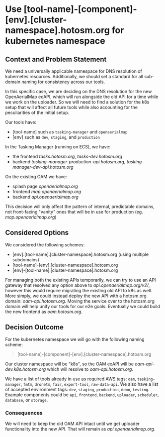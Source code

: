 # Use [tool-name]-[component]-[env].[cluster-namespace].hotosm.org for kubernetes namespace

## Context and Problem Statement

We need a universally applicable namespace for DNS resolution of kubernetes resources. Additionally, we should set a standard for all sub-domain naming for consistency across our tools.

In this specific case, we are deciding on the DNS resolution for the new OpenAerialMap eoAPI, which will run alongside the old API for a time while we work on the uploader. So we will need to find a solution for the k8s setup that will affect all future tools while also accounting for the peculiarities of the initial setup.

Our tools have:

- [tool-name] such as `tasking-manager` and `openaerialmap`
- [env] such as `dev`, `staging`, and `production`

In the Tasking Manager (running on ECS), we have:

- the frontend _tasks.hotosm.org_, _tasks-dev.hotosm.org_
- backend _tasking-manager-production-api.hotosm.org_, _tasking-manager-dev-api.hotosm.org_

On the existing OAM we have:

- splash page _openaerialmap.org_
- frontend _map.openaerialmap.org_
- backend _api.openaerialmap.org_

This decision will only affect the pattern of internal, predictable domains, not front-facing "vanity" ones that will be in use for production (eg. _map.openaerialmap.org_)

## Considered Options

We considered the following schemes:

- [env].[tool-name].[cluster-namespace].hotosm.org (using multiple subdomains)
- [tool-name]-[env].[cluster-namespace].hotosm.org
- [env]-[tool-name].[cluster-namespace].hotosm.org

For managing both the existing APIs temporarily, we can try to use an API gateway that resolved any option above to _api.openaerialmap.org/v2/_, however this would require migrating the existing old API to k8s as well. More simply, we could instead deploy the new API with a hotosm.org domain: _oam-api.hotosm.org_. Moving the service over to the hotosm.org domain will help unify our tools for our e2e goals. Eventually we could build the new frontend as _oam.hotosm.org_.

## Decision Outcome

For the kubernetes namespace we will go with the following naming scheme:

> [tool-name]-[component]-[env].[cluster-namespace].hotosm.org

Our cluster namespace will be "k8s", so the OAM eoAPI will be _oam-api-dev.k8s.hotosm.org_ which will resolve to _oam-api.hotosm.org_.

We have a list of tools already in use as required AWS tags: `oam`, `tasking-manager`, `fmtm`, `dronetm`, `fair`, `export-tool`, `raw-data-api`. We also have a list of accepted environment tags: `dev`, `staging`, `production`, `demo`, `testing`. Example components could be `api`, `frontend`, `backend`, `uploader`, `scheduler`, `database`, or `storage`.

### Consequences

We will need to keep the old OAM API intact until we get uploader functionality into the new API. That will remain as _api.openaerialmap.org_.
